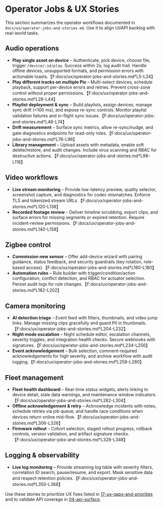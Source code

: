 # Operator Jobs & UX Stories

This section summarizes the operator workflows documented in `docs/ux/operator-jobs-and-stories.md`. Use it to align UI/API backlog with real-world tasks.

## Audio operations

- **Play single asset on device** – Authenticate, pick device, choose file, trigger `/device/:id/play`. Success within 2s; log audit trail. Handle offline devices, unsupported formats, and permission errors with actionable toasts.【F:docs/ux/operator-jobs-and-stories.md†L5-L24】
- **Play different tracks on multiple Pis** – Multi-select devices, schedule playback, support per-device errors and retries. Prevent cross-zone control without proper permissions.【F:docs/ux/operator-jobs-and-stories.md†L26-L44】
- **Playlist deployment & sync** – Build playlists, assign devices, manage sync drift (<100 ms), and expose re-sync controls. Monitor playlist validation failures and in-flight sync issues.【F:docs/ux/operator-jobs-and-stories.md†L46-L74】
- **Drift measurement** – Surface sync metrics, allow re-sync/nudge, and gate diagnostics endpoints for read-only roles.【F:docs/ux/operator-jobs-and-stories.md†L76-L96】
- **Library management** – Upload assets with metadata, enable soft delete/restore, and audit changes. Include virus scanning and RBAC for destructive actions.【F:docs/ux/operator-jobs-and-stories.md†L98-L118】

## Video workflows

- **Live stream monitoring** – Provide low-latency preview, quality selector, screenshot capture, and diagnostics for codec mismatches. Enforce TLS and tokenized stream URLs.【F:docs/ux/operator-jobs-and-stories.md†L120-L138】
- **Recorded footage review** – Deliver timeline scrubbing, export clips, and surface errors for missing segments or expired retention. Require incident-review permissions.【F:docs/ux/operator-jobs-and-stories.md†L140-L158】

## Zigbee control

- **Commission new sensor** – Offer add-device wizard with pairing guidance, status feedback, and security guardrails (key rotation, role-based access).【F:docs/ux/operator-jobs-and-stories.md†L160-L180】
- **Automation rules** – Rule builder with trigger/condition/action configuration, conflict detection, and RBAC for actuator selection. Persist audit logs for rule changes.【F:docs/ux/operator-jobs-and-stories.md†L182-L202】

## Camera monitoring

- **AI detection triage** – Event feed with filters, thumbnails, and video jump links. Manage missing clips gracefully and guard PII in thumbnails.【F:docs/ux/operator-jobs-and-stories.md†L204-L232】
- **Night mode escalation** – Night schedule editor, escalation channels, severity toggles, and integration health checks. Secure webhooks with signatures.【F:docs/ux/operator-jobs-and-stories.md†L234-L256】
- **Event acknowledgement** – Bulk selection, comment-required acknowledgements for high severity, and archive workflow with audit logging.【F:docs/ux/operator-jobs-and-stories.md†L258-L280】

## Fleet management

- **Fleet health dashboard** – Real-time status widgets, alerts linking to device detail, stale data warnings, and maintenance window indicators.【F:docs/ux/operator-jobs-and-stories.md†L282-L304】
- **Offline acknowledgement & retry** – Acknowledge incidents with notes, schedule retries via job queue, and handle race conditions when devices return online mid-flow.【F:docs/ux/operator-jobs-and-stories.md†L306-L326】
- **Firmware rollout** – Cohort selection, staged rollout progress, rollback controls, version validation, and artifact signature checks.【F:docs/ux/operator-jobs-and-stories.md†L328-L348】

## Logging & observability

- **Live log monitoring** – Provide streaming log table with severity filters, correlation ID search, pause/resume, and export. Mask sensitive data and respect retention policies.【F:docs/ux/operator-jobs-and-stories.md†L350-L368】

Use these stories to prioritize UX fixes listed in [17-ux-gaps-and-priorities](./17-ux-gaps-and-priorities.md) and to validate API coverage in [04-api-surface](./04-api-surface.md).
